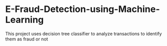 # E-Fraud-Detection-using-Machine-Learning
This project uses decision tree classifier to analyze transactions to identify them as fraud or not
